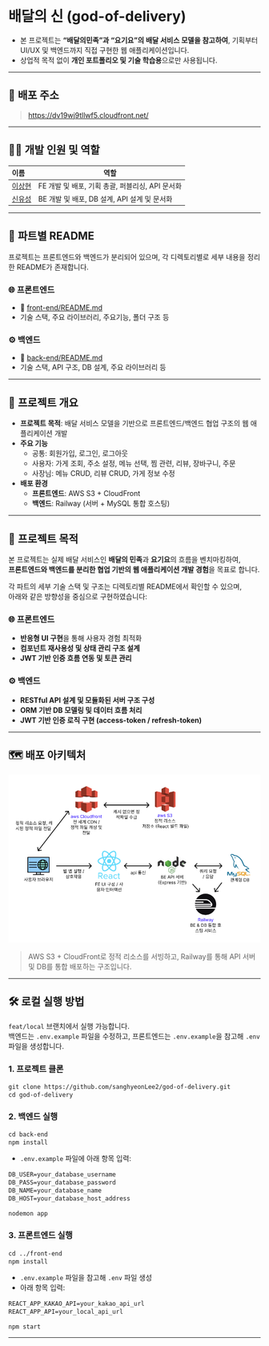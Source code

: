 # 배달의 신 (god-of-delivery)

- 본 프로젝트는 **“배달의민족”과 “요기요”의 배달 서비스 모델을 참고하여**, 기획부터 UI/UX 및 백엔드까지 직접 구현한 웹 애플리케이션입니다.
- 상업적 목적 없이 **개인 포트폴리오 및 기술 학습용**으로만 사용됩니다.

---

## 🚀 배포 주소

> https://dv19wj9tllwf5.cloudfront.net/
---

## 👨‍💻 개발 인원 및 역할

| 이름                                      | 역할                               |
|:----------------------------------------|----------------------------------|
| [이상현](https://github.com/sanghyeonLee2) | FE 개발 및 배포, 기획 총괄, 퍼블리싱, API 문서화 |
| [신유성](https://github.com/Justbeanpole)  | BE 개발 및 배포, DB 설계, API 설계 및 문서화  |

---

## 📂 파트별 README

프로젝트는 프론트엔드와 백엔드가 분리되어 있으며, 각 디렉토리별로 세부 내용을 정리한 README가 존재합니다.

### 🌐 프론트엔드

- 🔗 [front-end/README.md](https://github.com/sanghyeonLee2/god-of-delivery/blob/develop/front-end/README.md)
- 기술 스택, 주요 라이브러리, 주요기능, 폴더 구조 등

### ⚙️ 백엔드

- 🔗 [back-end/README.md](https://github.com/sanghyeonLee2/god-of-delivery/blob/develop/back-end/README.md)
- 기술 스택, API 구조, DB 설계, 주요 라이브러리 등

---

## 🧭 프로젝트 개요

- **프로젝트 목적**: 배달 서비스 모델을 기반으로 프론트엔드/백엔드 협업 구조의 웹 애플리케이션 개발
- **주요 기능**
    - 공통: 회원가입, 로그인, 로그아웃
    - 사용자: 가게 조회, 주소 설정, 메뉴 선택, 찜 관련, 리뷰, 장바구니, 주문
    - 사장님: 메뉴 CRUD, 리뷰 CRUD, 가게 정보 수정
- **배포 환경**
    - **프론트엔드**: AWS S3 + CloudFront
    - **백엔드**: Railway (서버 + MySQL 통합 호스팅)

---

## 🎯 프로젝트 목적

본 프로젝트는 실제 배달 서비스인 **배달의 민족**과 **요기요**의 흐름을 벤치마킹하여,  
**프론트엔드와 백엔드를 분리한 협업 기반의 웹 애플리케이션 개발 경험**을 목표로 합니다.

각 파트의 세부 기술 스택 및 구조는 디렉토리별 README에서 확인할 수 있으며,  
아래와 같은 방향성을 중심으로 구현하였습니다:

### 🌐 프론트엔드

- **반응형 UI 구현**을 통해 사용자 경험 최적화
- **컴포넌트 재사용성 및 상태 관리 구조 설계**
- **JWT 기반 인증 흐름 연동 및 토큰 관리**

### ⚙️ 백엔드

- **RESTful API 설계 및 모듈화된 서버 구조 구성**
- **ORM 기반 DB 모델링 및 데이터 흐름 처리**
- **JWT 기반 인증 로직 구현 (access-token / refresh-token)**

---

## 🗺️ 배포 아키텍처

![배포 아키텍처](assets/architecture.png)
> AWS S3 + CloudFront로 정적 리소스를 서빙하고, Railway를 통해 API 서버 및 DB를 통합 배포하는 구조입니다.
---

## 🛠️ 로컬 실행 방법

`feat/local` 브랜치에서 실행 가능합니다.  
백엔드는 `.env.example` 파일을 수정하고, 프론트엔드는 `.env.example`을 참고해 `.env` 파일을 생성합니다.

### 1. 프로젝트 클론

```
git clone https://github.com/sanghyeonLee2/god-of-delivery.git
cd god-of-delivery
```

### 2. 백엔드 실행

```
cd back-end
npm install
```

- `.env.example` 파일에 아래 항목 입력:

```
DB_USER=your_database_username
DB_PASS=your_database_password
DB_NAME=your_database_name
DB_HOST=your_database_host_address
```

```
nodemon app
```

### 3. 프론트엔드 실행

```
cd ../front-end
npm install
```

- `.env.example` 파일을 참고해 `.env` 파일 생성
- 아래 항목 입력:

```
REACT_APP_KAKAO_API=your_kakao_api_url
REACT_APP_API=your_local_api_url
```

```
npm start
```

---
